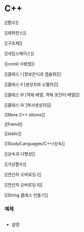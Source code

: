 # C++

[[함수]]

[[레퍼런스]]

[[구조체]]

[[네임스페이스]]

[[const 사용법]]

[[클래스 Ⅰ [정보은닉과 캡슐화]]]

[[클래스 Ⅱ [생성자와 소멸자]]]

[[클래스 Ⅲ [객체 배열, 객체 포인터 배열]]]

[[클래스 Ⅳ [복사생성자]]]

[[More C++ Idioms]]

[[friend]]

[[static]]

[[Study/Languages/C++/상속]]

[[상속과 다형성]]

[[가상함수]]

[[연산자 오버로딩 Ⅰ]]

[[연산자 오버로딩 Ⅱ]]

[[String 클래스 만들기]]

### 예제

```cpp

```

- 설명
